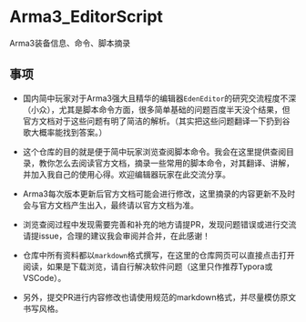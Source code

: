 <!--
 * @Description: Arma3装备信息、命令、脚本摘录
 * @Version: 
 * @Author: Ultronxr
 * @Date: 2021-01-13 19:32:52
 * @LastEditors: Ultronxr
 * @LastEditTime: 2021-01-17 12:17:51
-->

# Arma3_EditorScript

Arma3装备信息、命令、脚本摘录

## 事项

+ 国内简中玩家对于Arma3强大且精华的编辑器`EdenEditor`的研究交流程度不深（小众），尤其是脚本命令方面，很多简单基础的问题百度半天没个结果，但官方文档对于这些问题有明了简洁的解析。（其实把这些问题翻译一下扔到谷歌大概率能找到答案。）
+ 这个仓库的目的就是便于简中玩家浏览查阅脚本命令。我会在这里提供查阅目录，教你怎么去阅读官方文档，摘录一些常用的脚本命令，对其翻译、讲解，并加入我自己的使用心得。欢迎编辑器玩家在此交流分享。



+ Arma3每次版本更新后官方文档可能会进行修改，这里摘录的内容更新不及时会与官方文档产生出入，最终请以官方文档为准。
+ 浏览查阅过程中发现需要完善和补充的地方请提PR，发现问题错误或进行交流请提issue，合理的建议我会审阅并合并，在此感谢！



+ 仓库中所有资料都以`markdown`格式撰写，在这里的仓库网页可以直接点击打开阅读，如果是下载浏览，请自行解决软件问题（这里只作推荐Typora或VSCode）。
+ 另外，提交PR进行内容修改也请使用规范的markdown格式，并尽量模仿原文书写风格。
